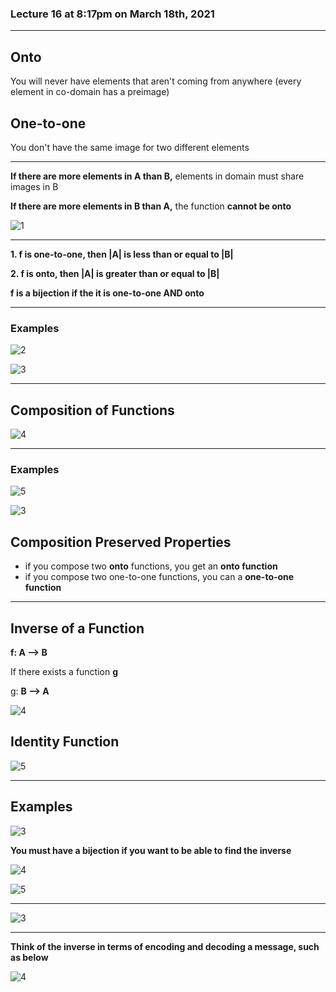 ### Lecture 16 at 8:17pm on March 18th, 2021

---

## Onto 

You will never have elements that aren't coming from anywhere (every element in co-domain has a preimage)

## One-to-one

You don't have the same image for two different elements

---

**If there are more elements in A than B,** elements in domain must share images in B

**If there are more elements in B than A,** the function **cannot be onto**

![1](./Lect16-img/1.png)

---

**1. f is one-to-one, then |A| is less than or equal to |B|**

**2. f is onto, then |A| is greater than or equal to |B|**

**f is a bijection if the it is one-to-one AND onto**

---

### Examples

![2](./Lect16-img/2.png)

![3](./Lect16-img/3.png)

---

## Composition of Functions

![4](./Lect16-img/4.png)

---

### Examples

![5](./Lect16-img/5.png)

![3](./Lect16-img/6.png)

## Composition Preserved Properties

- if you compose two **onto** functions, you get an **onto function**
- if you compose two one-to-one functions, you can a **one-to-one function**

---

## Inverse of a Function

**f: A --> B**

If there exists a function **g**

g: **B --> A**

![4](./Lect16-img/7.png)

## Identity Function



![5](./Lect16-img/8.png)

---

## Examples

![3](./Lect16-img/9.png)

**You must have a bijection if you want to be able to find the inverse**

![4](./Lect16-img/10.png)

![5](./Lect16-img/11.png)

---

![3](./Lect16-img/12.png)

---

**Think of the inverse in terms of encoding and decoding a message, such as below**

![4](./Lect16-img/13.png)

